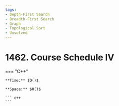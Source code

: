 ```yaml
---
tags:
- Depth-First Search
- Breadth-First Search
- Graph
- Topological Sort
- Unsolved
---
```



# 1462. Course Schedule IV

=== "C++"

    **Time:** $O()$

    **Space:** $O()$

    ``` c++
    ```